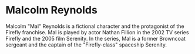 # Malcolm Reynolds

Malcolm "Mal" Reynolds is a fictional character and the protagonist of the Firefly franchise. Mal is played by actor Nathan Fillion in the 2002 TV series Firefly and the 2005 film Serenity. In the series, Mal is a former Browncoat sergeant and the captain of the "Firefly-class" spaceship Serenity.